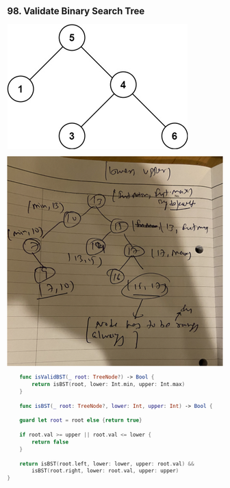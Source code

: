 
## 98. Validate Binary Search Tree

![Alt text](./BSTimage/image.png)


![Alt text](./BSTimage/BSTwithRange.png)

```swift
    func isValidBST(_ root: TreeNode?) -> Bool {
        return isBST(root, lower: Int.min, upper: Int.max)
    }

    func isBST(_ root: TreeNode?, lower: Int, upper: Int) -> Bool {
    
    guard let root = root else {return true} 

    if root.val >= upper || root.val <= lower {
        return false
    }
    
    return isBST(root.left, lower: lower, upper: root.val) && 
        isBST(root.right, lower: root.val, upper: upper)
}
```